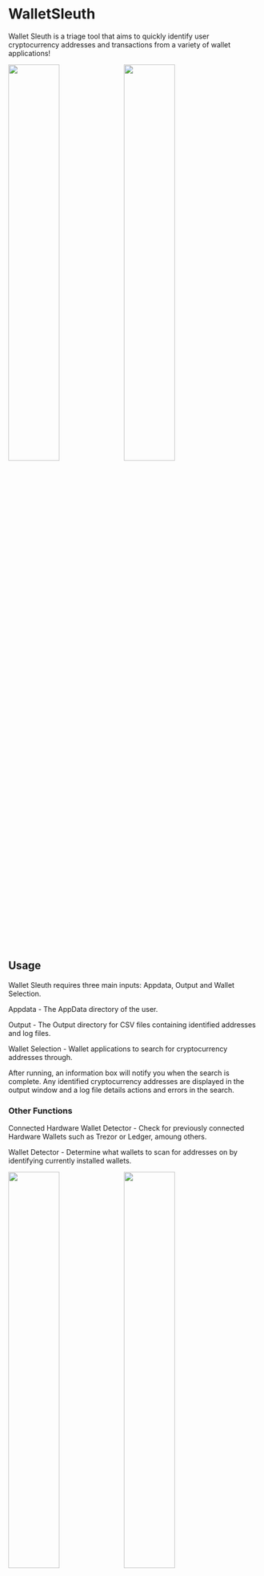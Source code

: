 # WalletSleuth
Wallet Sleuth is a triage tool that aims to quickly identify user cryptocurrency addresses and transactions from a variety of wallet applications!

<p float="center">
  <img src="https://github.com/CH-CLARK/WalletSleuth/assets/117690646/c0027ccb-a079-4084-b47c-e58112b81821" width="45%" />
  <img src="https://github.com/CH-CLARK/WalletSleuth/assets/117690646/74ff07f6-8d14-4926-ab3b-08cac8eb2971" width="45%" />
</p>

## Usage
Wallet Sleuth requires three main inputs: Appdata, Output and Wallet Selection.

Appdata - The AppData directory of the user.

Output - The Output directory for CSV files containing identified addresses and log files.

Wallet Selection - Wallet applications to search for cryptocurrency addresses through.

After running, an information box will notify you when the search is complete. Any identified cryptocurrency addresses are displayed in the output window and a log file details actions and errors in the search.

### Other Functions
Connected Hardware Wallet Detector - Check for previously connected Hardware Wallets such as Trezor or Ledger, amoung others.

Wallet Detector - Determine what wallets to scan for addresses on by identifying currently installed wallets.

<p float="center">
  <img src="https://github.com/CH-CLARK/WalletSleuth/assets/117690646/e3b3290d-bc57-4465-aafe-6e56054f2452" width="45%" />
  <img src="https://github.com/CH-CLARK/WalletSleuth/assets/117690646/bfc9f6ee-09bf-430a-95a6-da96f3af02da" width="45%" />
  
</p>

## Supported Wallets
- Atomic Wallet
- Bitcoin Core
- Bitget (Brave, Chrome) (Formerly Bitkeep)
- Brave Browser Wallet
- Coinbase Wallet (Chrome)
- Exodus Wallet
- Guarda (Chrome)
- Ledger Live
- Litecoin Core
- MetaMask (Brave, Chrome, Edge)
- Opera Browser Wallet
- Phantom (Brave, Chrome)
- Wasabi Wallet

## Limitations
- Currently the wallet finder function is limited to wallets in the 'Default' browser user profile, but the address finder will check all profiles for the selected browser.
- Support for Windows OS only.
- Requires Python 3.8 or higher
- To parse Transaction IDs from the cache, the brotli extension is required.



<p align="center">
  <strong><span style="font-size: 36px;">REMEMBER TO CONFIRM YOU OWN FINDINGS!</span></strong>
</p>
